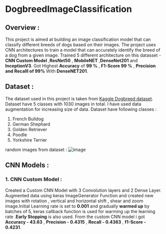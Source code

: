 # DogbreedImageClassification

## Overview : 
This project is aimed at building an image classification model that can classify different breeds of dogs based on their images. The project uses  CNN architectures  to train a model that can accurately identify the breed of a dog from a given image. Trained 5 different architecture on this datasset - **CNN Custom Model** ,**ResNet50** , **MobileNET** ,**DenseNet201** and **InceptionV3**. Got Highest **Accuracy** of **99 %**  , **F1-Score 99 %** , **Precision and Recalll of 99%** With **DenseNET201**.

## Dataset : 

The dataset used in  this project is taken from  [Kaggle Dogbreed dataset](https://www.kaggle.com/datasets/yapwh1208/dogs-breed-dataset?datasetId=3015645&sortBy=dateRun&tab=profile). Dataset have 5 classes with 1030 images in total. I have used data augmentation for increasing size of data.
Dataset have following classes : 
1. French Bulldog
2. German Shephard
3. Golden Retriever
4. Poodle
5. Yorkshire Terrier

random  images from  dataset : 
![image](https://user-images.githubusercontent.com/103372852/236993252-f3d828c1-3eb8-45d4-a9a1-05dbb34bad7a.png)

## CNN Models : 

### 1. CNN Custom  Model : 
Created a Custom CNN Model with 3 Convolution layers and 2 Dense Layer. Augmented data using keras ImageGenerator Function and created new images with rotation , vertical and horizontal shift , shear and zoom image.Initial Learning rate is set to **0.001** and gradually **warmed up** by batches of 5, keras callback function is used for warming up the learning rate .**Early Stopping** is also used. From the custom CNN model i got **Accuracy - 43.63** , **Precision - 0.4315** , **Recall - 0.4363** , **f1-Score -  0.4231**. 

 



